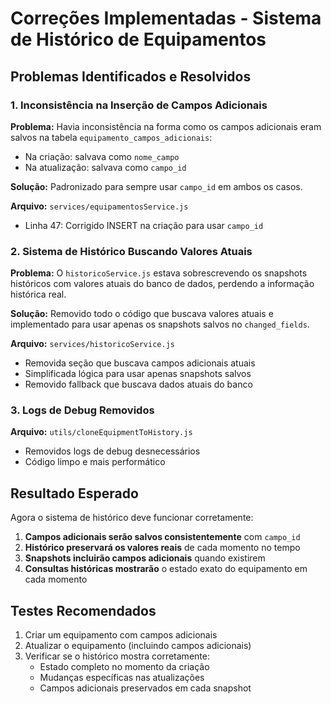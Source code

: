 # Correções Implementadas - Sistema de Histórico de Equipamentos

## Problemas Identificados e Resolvidos

### 1. Inconsistência na Inserção de Campos Adicionais
**Problema:** Havia inconsistência na forma como os campos adicionais eram salvos na tabela `equipamento_campos_adicionais`:
- Na criação: salvava como `nome_campo`
- Na atualização: salvava como `campo_id`

**Solução:** Padronizado para sempre usar `campo_id` em ambos os casos.

**Arquivo:** `services/equipamentosService.js`
- Linha 47: Corrigido INSERT na criação para usar `campo_id`

### 2. Sistema de Histórico Buscando Valores Atuais
**Problema:** O `historicoService.js` estava sobrescrevendo os snapshots históricos com valores atuais do banco de dados, perdendo a informação histórica real.

**Solução:** Removido todo o código que buscava valores atuais e implementado para usar apenas os snapshots salvos no `changed_fields`.

**Arquivo:** `services/historicoService.js`
- Removida seção que buscava campos adicionais atuais
- Simplificada lógica para usar apenas snapshots salvos
- Removido fallback que buscava dados atuais do banco

### 3. Logs de Debug Removidos
**Arquivo:** `utils/cloneEquipmentToHistory.js`
- Removidos logs de debug desnecessários
- Código limpo e mais performático

## Resultado Esperado

Agora o sistema de histórico deve funcionar corretamente:

1. **Campos adicionais serão salvos consistentemente** com `campo_id`
2. **Histórico preservará os valores reais** de cada momento no tempo
3. **Snapshots incluirão campos adicionais** quando existirem
4. **Consultas históricas mostrarão** o estado exato do equipamento em cada momento

## Testes Recomendados

1. Criar um equipamento com campos adicionais
2. Atualizar o equipamento (incluindo campos adicionais)
3. Verificar se o histórico mostra corretamente:
   - Estado completo no momento da criação
   - Mudanças específicas nas atualizações
   - Campos adicionais preservados em cada snapshot
